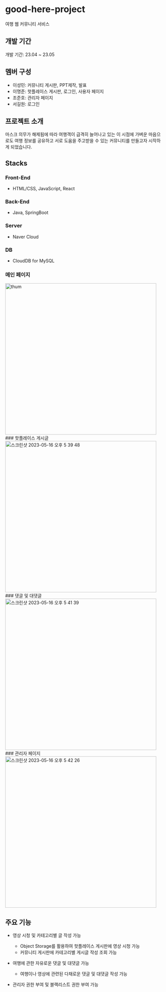 # good-here-project

여행 웹 커뮤니티 서비스  

  
    
## 개발 기간

개발 기간: 23.04 ~ 23.05  

  

## 멤버 구성

- 이성민: 커뮤니티 게시판, PPT제작, 발표
- 이명준: 핫플레이스 게시판, 로그인, 사용자 페이지
- 조준호: 관리자 페이지
- 서길원: 로그인  

  

## 프로젝트 소개

마스크 의무가 해제됨에 따라 여행객이 급격히 늘어나고 있는 이 시점에
가벼운 마음으로도 여행 정보를 공유하고
서로 도움을 주고받을 수 있는 커뮤니티를 만들고자 시작하게 되었습니다.  


## Stacks

### Front-End

- HTML/CSS, JavaScript, React

### Back-End

- Java, SpringBoot

### Server

- Naver Cloud

### DB

- CloudDB for MySQL  


### 메인 페이지
<img width="480" alt="thum" src="https://github.com/good-here-Project/good-here-project/assets/111367394/4df38da0-f755-467f-ab6f-c64924d615d8">
### 핫플레이스 게시글
<img width="480" alt="스크린샷 2023-05-16 오후 5 39 48" src="https://github.com/good-here-Project/good-here-project/assets/111367394/b8a20b8e-7e4c-4f51-98e7-6d0a65b3ddf5">
### 댓글 및 대댓글
<img width="480" alt="스크린샷 2023-05-16 오후 5 41 39" src="https://github.com/good-here-Project/good-here-project/assets/111367394/7ad0db5a-1c2f-4cea-aa51-ff1e384c2ceb">
### 관리자 페이지
<img width="480" alt="스크린샷 2023-05-16 오후 5 42 26" src="https://github.com/good-here-Project/good-here-project/assets/111367394/b6e21860-6b7f-427b-8f88-f5c6c11b7652">




## 주요 기능
- 영상 시청 및 카테고리별 글 작성 가능
    - Object Storage를 활용하여 핫플레이스 게시판에 영상 시청 가능
    - 커뮤니티 게시판에 카테고리별 게시글 작성 조회 가능

- 여행에 관한 자유로운 댓글 및 대댓글 가능
    - 여행이나 영상에 관련된 다채로운 댓글 및 대댓글 작성 가능

- 관리자 권한 부여 및 블랙리스트 권한 부여 가능
